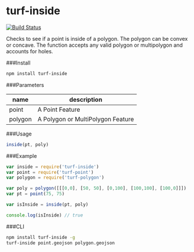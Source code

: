 turf-inside
===========
[![Build Status](https://travis-ci.org/Turfjs/turf-inside.svg)](https://travis-ci.org/Turfjs/turf-inside)

Checks to see if a point is inside of a polygon. The polygon can be convex or concave. The function accepts any valid polygon or multipolygon and accounts for holes.

###Install

```sh
npm install turf-inside
```

###Parameters

|name|description|
|---|---|
|point|A Point Feature|
|polygon|A Polygon or MultiPolygon Feature|

###Usage

```js
inside(pt, poly)
```

###Example

```js
var inside = require('turf-inside')
var point = require('turf-point')
var polygon = require('turf-polygon')

var poly = polygon([[[0,0], [50, 50], [0,100], [100,100], [100,0]]])
var pt = point(75, 75)

var isInside = inside(pt, poly)

console.log(isInside) // true
```

###CLI

```bash
npm install turf-inside -g
turf-inside point.geojson polygon.geojson
```
